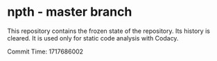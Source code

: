 # npth - master branch

This repository contains the frozen state of the repository.
Its history is cleared. It is used only for static code
analysis with Codacy.

Commit Time: 1717686002